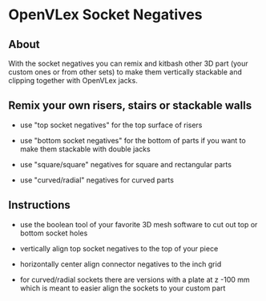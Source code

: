 # OpenVLex Socket Negatives

## About

With the socket negatives you can remix and kitbash other 3D part (your custom ones or from other sets) to make them
vertically stackable and clipping together with OpenVLex jacks.   

## Remix your own risers, stairs or stackable walls

- use "top socket negatives" for the top surface of risers

- use "bottom socket negatives" for the bottom of parts if you want to make them stackable with double jacks

- use "square/square" negatives for square and rectangular parts

- use "curved/radial" negatives for curved parts

## Instructions

- use the boolean tool of your favorite 3D mesh software to cut out top or bottom socket holes  

- vertically align top socket negatives to the top of your piece

- horizontally center align connector negatives to the inch grid

- for curved/radial sockets there are versions with a plate at z -100 mm which is meant to easier align the sockets to your custom part
  